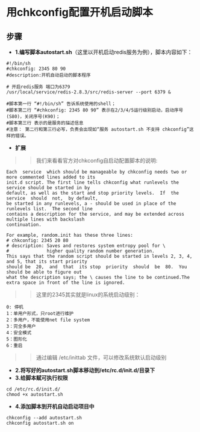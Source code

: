 # 用chkconfig配置开机启动脚本
## 步骤
* **1.编写脚本autostart.sh**（这里以开机启动redis服务为例），脚本内容如下：
```shell
#!/bin/sh
#chkconfig: 2345 80 90
#description:开机自动启动的脚本程序

# 开启redis服务 端口为6379
/usr/local/service/redis-2.8.3/src/redis-server --port 6379 &

#脚本第一行 “#!/bin/sh” 告诉系统使用的shell； 
#脚本第二行 “#chkconfig: 2345 80 90” 表示在2/3/4/5运行级别启动，启动序号(S80)，关闭序号(K90)； 
#脚本第三行 表示的是服务的描述信息  
#注意： 第二行和第三行必写，负责会出现如“服务 autostart.sh 不支持 chkconfig”这样的错误。
```
* **扩展**
>>我们来看看官方对chkconfig自启动配置脚本的说明:
```
Each  service  which should be manageable by chkconfig needs two or more commented lines added to its
init.d script. The first line tells chkconfig what runlevels the service should be started in by 
default, as well as the start and stop priority levels.  If  the service  should  not,  by default, 
be started in any runlevels, a - should be used in place of the runlevels list.  The second line 
contains a description for the service, and may be extended across multiple lines with backslash 
continuation.

For example, random.init has these three lines:
# chkconfig: 2345 20 80
# description: Saves and restores system entropy pool for \
#              higher quality random number generation.
This says that the random script should be started in levels 2, 3, 4, and 5, that its start priority 
should be  20,  and  that  its stop  priority  should  be  80.  You should be able to figure out 
what the description says; the \ causes the line to be continued.The extra space in front of the line is ignored.
```
>>这里的2345其实就是linux的系统启动级别：
```
0: 停机
1：单用户形式，只root进行维护
2：多用户，不能使用net file system
3：完全多用户
4：安全模式
5：图形化
6：重启
```
>>通过编辑 /etc/inittab 文件，可以修改系统默认启动级别
* **2.将写好的autostart.sh脚本移动到/etc/rc.d/init.d/目录下**  
* **3.给脚本赋可执行权限**
 ```shell
cd /etc/rc.d/init.d/
chmod +x autostart.sh
```
* **4.添加脚本到开机自动启动项目中**
 ```shell
chkconfig --add autostart.sh
chkconfig autostart.sh on
```
